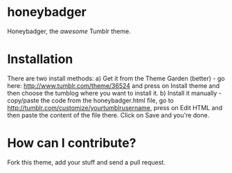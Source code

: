 honeybadger
===========

Honeybadger, the *awesome* Tumblr theme.

# Installation
There are two install methods:
a) Get it from the Theme Garden (better) - go here: http://www.tumblr.com/theme/36524 and press on Install theme and then choose the tumblog where you want to install it.
b) Install it manually - copy/paste the code from the honeybadger.html file, go to http://tumblr.com/customize/yourtumblrusername, press on Edit HTML and then paste the content of the file there. Click on Save and you're done.

# How can I contribute? 
Fork this theme, add your stuff and send a pull request.